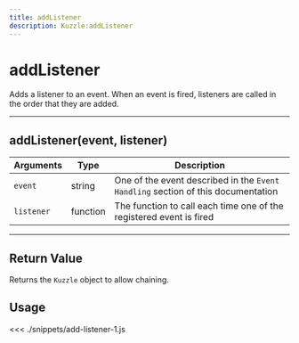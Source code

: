 ```yaml
---
title: addListener
description: Kuzzle:addListener
---
```


# addListener

Adds a listener to an event. When an event is fired, listeners are called in the order that they are added.

---

## addListener(event, listener)

| Arguments  | Type     | Description                                                                      |
| ---------- | -------- | -------------------------------------------------------------------------------- |
| `event`    | string   | One of the event described in the `Event Handling` section of this documentation |
| `listener` | function | The function to call each time one of the registered event is fired              |

---

## Return Value

Returns the `Kuzzle` object to allow chaining.

## Usage

<<< ./snippets/add-listener-1.js
